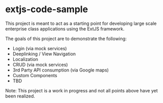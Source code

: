 extjs-code-sample
=================

This project is meant to act as a starting point for developing large scale enterprise class applications using the ExtJS framework.

The goals of this project are to demonstrate the following:

- Login (via mock services)
- Deeplinking / View Navigation
- Localization
- CRUD (via mock services)
- 3rd Party API consumption (via Google maps)
- Custom Components
- TBD

Note: This project is a work in progress and not all points above have yet been realized.
